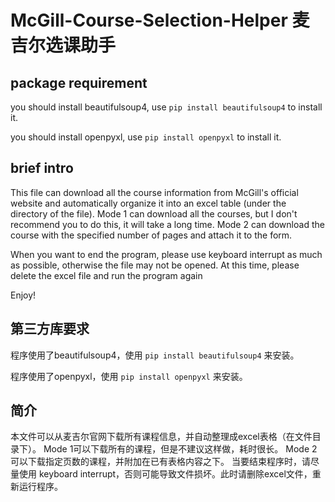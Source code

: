 # McGill-Course-Selection-Helper 麦吉尔选课助手
  ## package requirement
   you should install beautifulsoup4, use `pip install beautifulsoup4` to install it.
   
   you should install openpyxl, use `pip install openpyxl` to install it.
  ## brief intro
  This file can download all the course information from McGill's official website and automatically organize it into an excel table (under the directory of the file). Mode 1 can download all the courses, but I don't recommend you to do this, it will take a long time. Mode 2 can download the course with the specified number of pages and attach it to the form. 

When you want to end the program, please use keyboard interrupt as much as possible, otherwise the file may not be opened. At this time, please delete the excel file and run the program again 

Enjoy!

  ## 第三方库要求
  程序使用了beautifulsoup4，使用 `pip install beautifulsoup4` 来安装。
  
  程序使用了openpyxl，使用 `pip install openpyxl` 来安装。
  
  ## 简介
本文件可以从麦吉尔官网下载所有课程信息，并自动整理成excel表格（在文件目录下）。 Mode 1可以下载所有的课程，但是不建议这样做，耗时很长。 Mode 2可以下载指定页数的课程，并附加在已有表格内容之下。
   当要结束程序时，请尽量使用 keyboard interrupt，否则可能导致文件损坏。此时请删除excel文件，重新运行程序。
